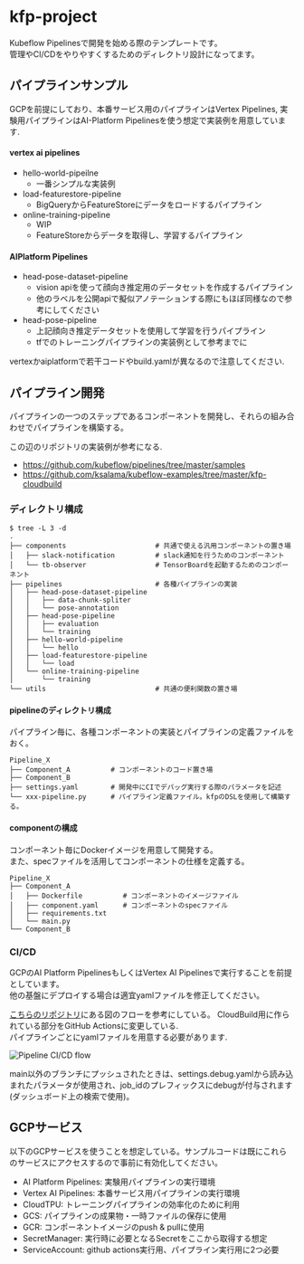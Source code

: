 # kfp-project

Kubeflow Pipelinesで開発を始める際のテンプレートです。  
管理やCI/CDをやりやすくするためのディレクトリ設計になってます。

## パイプラインサンプル

GCPを前提にしており、本番サービス用のパイプラインはVertex Pipelines, 実験用パイプラインはAI-Platform Pipelinesを使う想定で実装例を用意しています.

#### vertex ai pipelines
- hello-world-pipeilne
  - 一番シンプルな実装例
- load-featurestore-pipeline
  - BigQueryからFeatureStoreにデータをロードするパイプライン
- online-training-pipeline
  - WIP
  - FeatureStoreからデータを取得し、学習するパイプライン

#### AIPlatform Pipelines
- head-pose-dataset-pipeline
  - vision apiを使って顔向き推定用のデータセットを作成するパイプライン
  - 他のラベルを公開apiで擬似アノテーションする際にもほぼ同様なので参考にしてください
- head-pose-pipeline
  - 上記顔向き推定データセットを使用して学習を行うパイプライン
  - tfでのトレーニングパイプラインの実装例として参考までに

vertexかaiplatformで若干コードやbuild.yamlが異なるので注意してください.

## パイプライン開発

パイプラインの一つのステップであるコンポーネントを開発し、それらの組み合わせでパイプラインを構築する。

この辺のリポジトリの実装例が参考になる.
- https://github.com/kubeflow/pipelines/tree/master/samples
- https://github.com/ksalama/kubeflow-examples/tree/master/kfp-cloudbuild

### ディレクトリ構成

```
$ tree -L 3 -d
.
├── components                      # 共通で使える汎用コンポーネントの置き場
│   ├── slack-notification          # slack通知を行うためのコンポーネント
│   └── tb-observer                 # TensorBoardを起動するためのコンポーネント
├── pipelines                       # 各種パイプラインの実装
│   ├── head-pose-dataset-pipeline
│   │   ├── data-chunk-spliter
│   │   └── pose-annotation
│   ├── head-pose-pipeline
│   │   ├── evaluation
│   │   └── training
│   ├── hello-world-pipeline
│   │   └── hello
│   ├── load-featurestore-pipeline
│   │   └── load
│   └── online-training-pipeline
│       └── training
└── utils                           # 共通の便利関数の置き場
```

#### pipelineのディレクトリ構成
パイプライン毎に、各種コンポーネントの実装とパイプラインの定義ファイルをおく。

```
Pipeline_X
├── Component_A          # コンポーネントのコード置き場
├── Component_B
├── settings.yaml        # 開発中にCIでデバッグ実行する際のパラメータを記述
└── xxx-pipeline.py      # パイプライン定義ファイル。kfpのDSLを使用して構築する。
```

#### componentの構成
コンポーネント毎にDockerイメージを用意して開発する。  
また、specファイルを活用してコンポーネントの仕様を定義する。

```
Pipeline_X
├── Component_A
│   ├── Dockerfile          # コンポーネントのイメージファイル
│   ├── component.yaml      # コンポーネントのspecファイル
│   ├── requirements.txt
│   └── main.py
└── Component_B
```

### CI/CD

GCPのAI Platform PipelinesもしくはVertex AI Pipelinesで実行することを前提としています。  
他の基盤にデプロイする場合は適宜yamlファイルを修正してください。

[こちらのリポジトリ](https://github.com/ksalama/kubeflow-examples/tree/master/kfp-cloudbuild)にある図のフローを参考にしている。
CloudBuild用に作られている部分をGitHub Actionsに変更している.  
パイプラインごとにyamlファイルを用意する必要があります.

![Pipeline CI/CD flow](https://github.com/ksalama/kubeflow-examples/raw/master/kfp-cloudbuild/resources/cloudbuild-steps.png)

main以外のブランチにプッシュされたときは、settings.debug.yamlから読み込まれたパラメータが使用され、job_idのプレフィックスにdebugが付与されます(ダッシュボード上の検索で使用)。

## GCPサービス

以下のGCPサービスを使うことを想定している。サンプルコードは既にこれらのサービスにアクセスするので事前に有効化してください。

- AI Platform Pipelines: 実験用パイプラインの実行環境
- Vertex AI Pipelines: 本番サービス用パイプラインの実行環境
- CloudTPU: トレーニングパイプラインの効率化のために利用
- GCS: パイプラインの成果物・一時ファイルの保存に使用
- GCR: コンポーネントイメージのpush & pullに使用
- SecretManager: 実行時に必要となるSecretをここから取得する想定
- ServiceAccount: github actions実行用、パイプライン実行用に2つ必要
